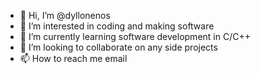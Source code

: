 - 👋 Hi, I’m @dyllonenos
- 👀 I’m interested in coding and making software 
- 🌱 I’m currently learning software development in C/C++
- 💞️ I’m looking to collaborate on any side projects
- 📫 How to reach me email

<!---
dyllonenos/dyllonenos is a ✨ special ✨ repository because its `README.md` (this file) appears on your GitHub profile.
You can click the Preview link to take a look at your changes.
--->

